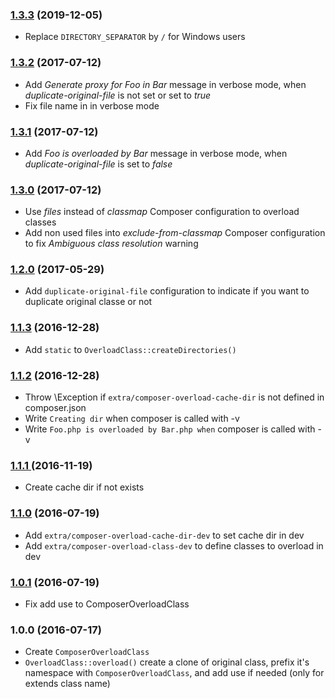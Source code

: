 ### [1.3.3](../../compare/1.3.2...1.3.3) (2019-12-05)

- Replace `DIRECTORY_SEPARATOR` by `/` for Windows users

### [1.3.2](../../compare/1.3.1...1.3.2) (2017-07-12)

- Add _Generate proxy for Foo in Bar_ message in verbose mode, when _duplicate-original-file_ is not set or set to _true_
- Fix file name in  in verbose mode

### [1.3.1](../../compare/1.3.0...1.3.1) (2017-07-12)

- Add _Foo is overloaded by Bar_ message in verbose mode, when _duplicate-original-file_ is set to _false_

### [1.3.0](../../compare/1.2.0...1.3.0) (2017-07-12)

- Use _files_ instead of _classmap_ Composer configuration to overload classes
- Add non used files into _exclude-from-classmap_ Composer configuration to fix _Ambiguous class resolution_ warning

### [1.2.0](../../compare/1.1.3...1.2.0) (2017-05-29)

- Add ```duplicate-original-file``` configuration to indicate if you want to duplicate original classe or not

### [1.1.3](../../compare/1.1.2...1.1.3) (2016-12-28)

- Add ```static``` to ```OverloadClass::createDirectories()```

### [1.1.2](../../compare/1.1.1...1.1.2) (2016-12-28)

- Throw \Exception if ```extra/composer-overload-cache-dir``` is not defined in composer.json
- Write ```Creating dir``` when composer is called with -v
- Write ```Foo.php is overloaded by Bar.php when``` composer is called with -v

### [1.1.1 ](../../compare/1.1.0...1.1.1) (2016-11-19)

- Create cache dir if not exists

### [1.1.0](../../compare/1.0.1...1.1.0) (2016-07-19)

- Add ```extra/composer-overload-cache-dir-dev``` to set cache dir in dev
- Add ```extra/composer-overload-class-dev``` to define classes to overload in dev

### [1.0.1](../../compare/1.0.0...1.0.1) (2016-07-19)

- Fix add use to ComposerOverloadClass

### 1.0.0 (2016-07-17)

- Create ```ComposerOverloadClass```
- ```OverloadClass::overload()``` create a clone of original class, prefix it's namespace with ```ComposerOverloadClass```, and add use if needed (only for extends class name)
